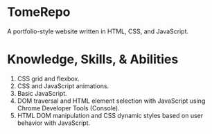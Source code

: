 # TomeRepo
A portfolio-style website written in HTML, CSS, and JavaScript.

# Knowledge, Skills, & Abilities
1. CSS grid and flexbox.
2. CSS and JavaScript animations.
3. Basic JavaScript.
4. DOM traversal and HTML element selection with JavaScript using Chrome Developer Tools (Console).
5. HTML DOM manipulation and CSS dynamic styles based on user behavior with JavaScript.
